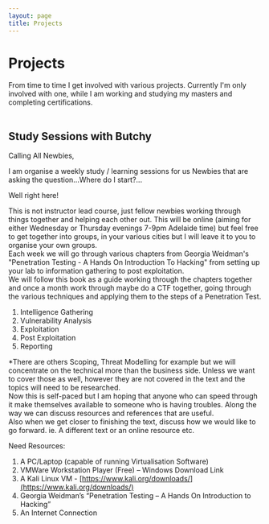 ```yaml
---
layout: page
title: Projects
---
```


# Projects
From time to time I get involved with various projects. Currently I'm only involved with one, while I am working and studying my masters and completing certifications.
<br /><br />
## Study Sessions with Butchy

Calling All Newbies,

I am organise a weekly study / learning sessions for us Newbies that are asking the question...Where do I start?...

Well right here!

This is not instructor lead course, just fellow newbies working through things together and helping each other out. This will be online (aiming for either Wednesday or Thursday evenings 7-9pm Adelaide time) but feel free to get together into groups, in your various cities but I will leave it to you to organise your own groups.
<br />
Each week we will go through various chapters from Georgia Weidman's "Penetration Testing - A Hands On Introduction To Hacking" from setting up your lab to information gathering to post exploitation. 
<br />
We will follow this book as a guide working through the chapters together and once a month work through maybe do a CTF together, going through the various techniques and applying them to the steps of a Penetration Test.

1. Intelligence Gathering
2. Vulnerability Analysis
3. Exploitation
4. Post Exploitation
5. Reporting

*There are others Scoping, Threat Modelling for example but we will concentrate on the technical more than the business side. Unless we want to cover those as well, however they are not covered in the text and the topics will need to be researched.
<br />
Now this is self-paced but I am hoping that anyone who can speed through it make themselves available to someone who is having troubles. Along the way we can discuss resources and references that are useful. 
<br />
Also when we get closer to finishing the text, discuss how we would like to go forward. ie. A different text or an online resource etc.

Need Resources:
1. A PC/Laptop (capable of running Virtualisation Software)
2. VMWare Workstation Player (Free) – Windows Download Link 
3. A Kali Linux VM - [https://www.kali.org/downloads/](https://www.kali.org/downloads/)
4. Georgia Weidman’s “Penetration Testing – A Hands On Introduction to Hacking”
5. An Internet Connection
